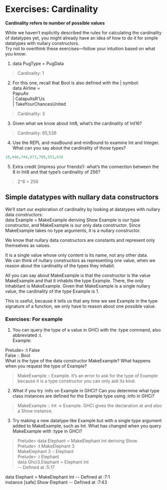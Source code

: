 # Exercises: Cardinality

**Cardinality refers to number of possible values**  

While we haven’t explicitly described the rules for calculating the cardinality of datatypes yet, you might already have an idea of how to do it for simple datatypes with nullary constructors.  
Try not to overthink these exercises—follow your intuition
based on what you know:  

1. data PugType = PugData  
> Cardinality: 1

2. For this one, recall that Bool is also defined with the |
symbol:  
data Airline =  
PapuAir  
| CatapultsR'Us  
| TakeYourChancesUnited
> Cardinality: 3  

3. Given what we know about Int8, what’s the cardinality of
Int16?  
> Cardinality: 65,536

4. Use the REPL and maxBound and minBound to examine Int
and Integer. What can you say about the cardinality of
those types?  

```hs
18,446,744,073,709,551,616
```

5. Extra credit (impress your friends!): what’s the connection between the 8 in Int8 and that type’s cardinality of 256?
> 2^8 = 256  

## Simple datatypes with nullary data constructors
We’ll start our exploration of cardinality by looking at datatypes with nullary data constructors:  
data Example = MakeExample deriving Show Example is our type constructor, and MakeExample is our only
data constructor. Since MakeExample takes no type arguments, it is a nullary constructor.  

We know that nullary data constructors are constants and represent only themselves as values.  

It is a single value whose only content is its name, not any other data.  
We can think of nullary constructors as representing one value, when we reason about the cardinality of the types they inhabit.  

All you can say about MakeExample is that the constructor is
the value MakeExample and that it inhabits the type Example.
There, the only inhabitant is MakeExample. Given that MakeExample is a single nullary value, the cardinality of the type Example is 1.  

This is useful, because it tells us that any time we see Example in the type signature of a function, we only have to reason about one possible value.  

### Exercises: For example
1. You can query the type of a value in GHCi with the :type
command, also abbreviated :t.  
Example:  

Prelude> :t False  
False :: Bool  
What is the type of the data constructor MakeExample? What
happens when you request the type of Example?  
> MakeExample :: Example. It’s an error to ask for the type of Example because it is a type constructor you can only ask its kind.

2. What if you try :info on Example in GHCi? Can you determine what type class instances are defined for the Example type using :info in GHCi?  
> MakeExample :: Int -> Example. GHCi gives the declaration at and also a Show instance.

3. Try making a new datatype like Example but with a single
type argument added to MakeExample, such as Int. What
has changed when you query MakeExample with :type in
GHCi?  
> Prelude> data Elephant = MakeElephant Int deriving Show  
Prelude> :t MakeElephant 3  
MakeElephant 3 :: Elephant  
Prelude> :i Elephant  
data Ghci3.Elephant = Elephant Int  
    -- Defined at :5:17  
 
data Elephant = MakeElephant Int    -- Defined at :7:1  
instance [safe] Show Elephant -- Defined at :7:43  
